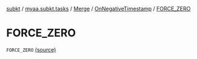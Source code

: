 [subkt](../../../index.md) / [myaa.subkt.tasks](../../index.md) / [Merge](../index.md) / [OnNegativeTimestamp](index.md) / [FORCE_ZERO](./-f-o-r-c-e_-z-e-r-o.md)

# FORCE_ZERO

`FORCE_ZERO` [(source)](https://github.com/Myaamori/SubKt/blob/0.1.19/src/main/kotlin/myaa/subkt/tasks/asstasks.kt#L100)